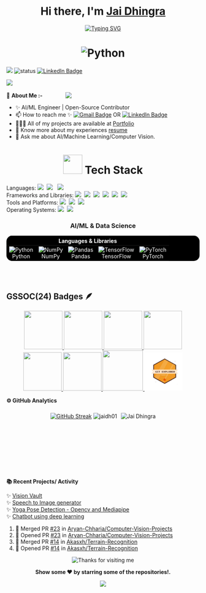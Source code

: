 <h1 align="center"> Hi there, I'm <a href="https://www.linkedin.com/in/jai-dhingra-412419259/">Jai Dhingra</a> </h1>

<div align="center">
 <a href="https://github.com/elfgk">
  <img src="https://readme-typing-svg.demolab.com?font=Fira+Code&size=28&duration=3000&pause=500&center=true&vCenter=true&width=435&lines=%F0%9F%A4%96+An+AI/ML+Engineer;Welcome+To+My+Profile+%f0%9f%91%80" alt="Typing SVG" />
 </a>
</div>

<h1 align="center" style="border: none;">
        <img src="https://techstack-generator.vercel.app/python-icon.svg" alt="Python" width="150" height="150"/><br>
</h1>
<!--- Adding Header Elements -->

![](https://komarev.com/ghpvc/?username=jaidh01)
![status](https://img.shields.io/badge/Open_To_Work-c70000) [![LinkedIn Badge](https://img.shields.io/badge/-LinkedIn-blue?style=flat&logo=LinkedIn&logoColor=white&link=https://www.linkedin.com/in/jai-dhingra-412419259/)](https://www.linkedin.com/in/jai-dhingra-412419259/)


<img src="https://user-images.githubusercontent.com/74038190/212284100-561aa473-3905-4a80-b561-0d28506553ee.gif" width="1200"> 

🌱 **About Me :-**<img src="https://raw.githubusercontent.com/sanjay-kv/sanjay-kv/main/Assets/illustration.png" min-width="300px" max-width="300px" width="350px" align="right"> 
- ✨ AI/ML Engineer | Open-Source Contributor <br>
- 📫 How to reach me ✨ [![Gmail Badge](https://img.shields.io/badge/-jai-c14438?style=flat&logo=Gmail&logoColor=white&link=mailto:jaidhingra402@gmail.com)](mailto:jaidhingra402@gmail.com) OR [![LinkedIn Badge](https://img.shields.io/badge/-LinkedIn-blue?style=flat&logo=LinkedIn&logoColor=white&link=https://www.linkedin.com/in/jai-dhingra-412419259/)](https://www.linkedin.com/in/jai-dhingra-412419259/)
- 👨🏻‍💻 All of my projects are available at [Portfolio](https://www.jaidhingra.tech/)<br>
- 📄 Know more about my experiences [resume](./assets/jai_dhingra_resume.pdf)
- 💬 Ask me about AI/Machine Learning/Computer Vision.<br>
<!--- Adding Tech Stack open Section -->

<h1 align="center"><img src="https://media2.giphy.com/media/QssGEmpkyEOhBCb7e1/giphy.gif?cid=ecf05e47a0n3gi1bfqntqmob8g9aid1oyj2wr3ds3mg700bl&rid=giphy.gif" width="50px" height="50px"> Tech Stack </h1>

Languages: <img src="https://img.shields.io/badge/-python-437CAC?logo=python&logoColor=white&style=flat">&nbsp;
<img src="https://img.shields.io/badge/-C++-2275B2?logo=C++&logoColor=white&style=flat"> &nbsp; 
<img src="https://img.shields.io/badge/--0E7ACE?logo=C&logoColor=white&style=flat"> &nbsp;<br>
Frameworks and Libraries: <!--- Frameworks and Libraries goes here -->
<img src="https://img.shields.io/badge/-Numpy-0E7ACE?logo=numpy&logoColor=white&style=flat">&nbsp;
<img src="https://img.shields.io/badge/-Pandas-150455?logo=pandas&logoColor=white&style=flat">&nbsp;
<img src="https://img.shields.io/badge/-Sklearn-F09437?logo=scikit-learn&logoColor=white&style=flat">&nbsp;
<img src="https://img.shields.io/badge/-Tensorflow-437CAC?logo=Tensorflow&logoColor=white&style=flat">&nbsp;
<img src="https://img.shields.io/badge/-Pytorch-EDBD2B?logo=Pytorch&logoColor=white&style=flat">&nbsp;
<img src="https://img.shields.io/badge/-OpenCV-green?logo=OpenCV&logoColor=white&style=flat">&nbsp;&nbsp;<br>
Tools and Platforms: <img src="https://img.shields.io/badge/-Arduino-orange?logo=Arduino&logoColor=white&style=flat">&nbsp; 
<img src="https://img.shields.io/badge/-Visual%20Studio%20Code-25AEF4?logo=visualstudio&logoColor=white&style=flat">&nbsp;
<img src="https://img.shields.io/badge/-Jupyter-D7522D?logo=Jupyter&logoColor=white&style=flat">&nbsp;<br>
Operating Systems: <img src="https://img.shields.io/badge/-Windows-0F7BCF?logo=Windows&logoColor=white&style=flat">&nbsp;
<img src="https://img.shields.io/badge/-Linux-EDBD2B?logo=Linux&logoColor=black&style=flat">&nbsp;


<h3 align="center">AI/ML & Data Science</h3>
<div align="center">
  <table style="background-color: black; color: white; border: none; border-radius: 15px; overflow: hidden;">
  <thead>
    <tr>
      <th colspan="5" align="center" style="color: white;">Languages & Libraries</th>
    </tr>
  </thead>
  <tbody>
    <tr>
      <td align="center" style="border: none;">
        <img src="https://techstack-generator.vercel.app/python-icon.svg" alt="Python" width="50" height="50"/><br>Python
      </td>
      <td align="center" style="border: none;">
        <img src="https://cdn.worldvectorlogo.com/logos/numpy-1.svg" alt="NumPy" width="50" height="50"/><br>NumPy
      </td>
      <td align="center" style="border: none;">
        <img src="https://github.com/valohai/ml-logos/blob/master/pandas.svg" alt="Pandas" width="80" height="50"/><br>Pandas
      </td>
      <td align="center" style="border: none;">
        <img src="https://github.com/KenanGain/KenanGain/blob/main/icons/Tensorflow.gif" alt="TensorFlow" width="80" height="70" /><br>TensorFlow
      </td>
      <td align="center" style="border: none;">
        <img src="https://skillicons.dev/icons?i=pytorch" alt="PyTorch" width="50" height="50"/><br>PyTorch
      </td>
    </tr>
  </tbody>
 </table>
</div>


<br><br>
## GSSOC(24) Badges 🪶
<div style='display:flex; align-items:center; gap: 10px;' align='center'><a href="https://gssoc.girlscript.tech/leaderboard">
<img src="https://raw.githubusercontent.com/GSSoC24/Postman-Challenge/main/docs/assets/Postman%20White.png" width="100px" height="100px" />
  <img src="https://raw.githubusercontent.com/GSSoC24/Postman-Challenge/main/docs/assets/1.png" width="100px" height="100px" />
  <img src="https://raw.githubusercontent.com/GSSoC24/Postman-Challenge/main/docs/assets/2.png" width="100px" height="100px" />
  <img src="https://raw.githubusercontent.com/GSSoC24/Postman-Challenge/main/docs/assets/3.png" width="100px" height="100px" />
  <img src="https://raw.githubusercontent.com/GSSoC24/Postman-Challenge/main/docs/assets/4.png" width="100px" height="100px" />
  <img src="https://raw.githubusercontent.com/GSSoC24/Postman-Challenge/main/docs/assets/5.png" width="100px" height="100px" />
  <img src="https://raw.githubusercontent.com/GSSoC24/Postman-Challenge/main/docs/assets/6.png" width="105px" height="105px" />
  <img src="https://raw.githubusercontent.com/GSSoC24/Contributor/refs/heads/main/assets/Git%20Explorer.png" width="100px" height="100px" /></a>
</div>

<b>⚙️ GitHub Analytics</b></summary>
<div align="center">
  <!-- Streak Stats -->
  <a href="https://git.io/streak-stats"><img src="https://github-readme-streak-stats.herokuapp.com?user=jaidh01&theme=highcontrast&hide_border=true" alt="GitHub Streak" /></a>
  
  <!-- Language Stats and Profile Summary in one row -->
  <div style="display: inline-flex; gap: 10px; margin-top: 10px;">
    <img src="https://github-readme-stats.vercel.app/api/top-langs?username=jaidh01&show_icons=true&locale=en&layout=compact" alt="jaidh01" />
    <img height="155em" src="http://github-profile-summary-cards.vercel.app/api/cards/profile-details?username=jaidh01&theme=2077" alt="Jai Dhingra" />
  </div>
</div>

<!--- 3rd Section on Recent Projects -->

<b>📚 Recent Projects/ Activity</b></summary><br>
   
  ✨ [Vision Vault](https://github.com/jaidh01/VisionVault)<br>
  ✨ [Speech to Image generator](https://github.com/jaidh01/Speech-to-Image)<br>
  ✨ [Yoga Pose Detection - Opencv and Mediapipe](https://github.com/jaidh01/Yoga-pose-detection)<br> 
  ✨ [Chatbot using deep learning](https://github.com/jaidh01/chatbot-with-deep-learning)<br>

  <!--START_SECTION:activity-->
1. 🎉 Merged PR [#23](https://github.com/Aryan-Chharia/Computer-Vision-Projects/pull/23) in [Aryan-Chharia/Computer-Vision-Projects](https://github.com/Aryan-Chharia/Computer-Vision-Projects)
1. 💪 Opened PR [#23](https://github.com/Aryan-Chharia/Computer-Vision-Projects/pull/23) in [Aryan-Chharia/Computer-Vision-Projects](https://github.com/Aryan-Chharia/Computer-Vision-Projects)
2. 🎉 Merged PR [#14](https://github.com/Akasxh/Terrain-Recognition/pull/14) in [Akasxh/Terrain-Recognition](https://github.com/Akasxh/Terrain-Recognition)
3. 💪 Opened PR [#14](https://github.com/Akasxh/Terrain-Recognition/pull/14) in [Akasxh/Terrain-Recognition](https://github.com/Akasxh/Terrain-Recognition)

  <!--END_SECTION:activity-->
 

   </details> 
   
<div align="center">

<img height="120" alt="Thanks for visiting me" width="100%" src="https://raw.githubusercontent.com/BrunnerLivio/brunnerlivio/master/images/marquee.svg" />
<br />
<p align="center">
<b> Show some ❤️ by starring some of the repositories!.</p> </div>

<p align="center">
  <img src="https://capsule-render.vercel.app/api?type=waving&color=gradient&height=60&section=footer"/>
</p><!--- Footer End -->
<!--- Body End -->
